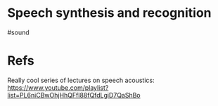 # Speech synthesis and recognition

#sound

# Refs

Really cool series of lectures on speech acoustics:
https://www.youtube.com/playlist?list=PL6niCBwOhjHhQFfl88fQfdLgiD7QaShBo